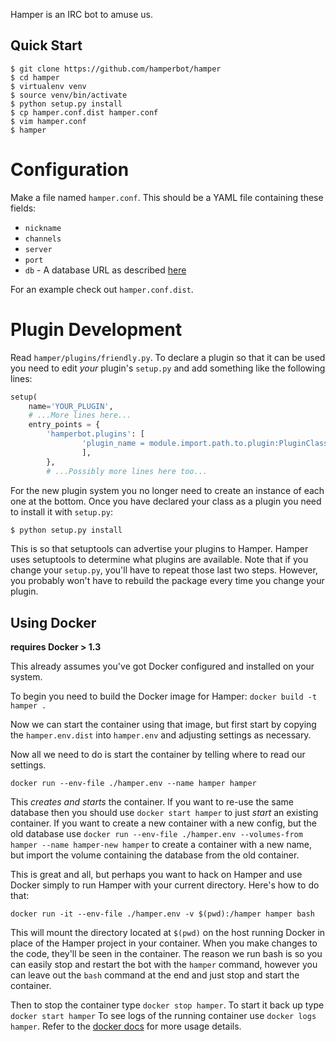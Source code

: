 Hamper is an IRC bot to amuse us.


Quick Start
-----------

```shell
$ git clone https://github.com/hamperbot/hamper
$ cd hamper
$ virtualenv venv
$ source venv/bin/activate
$ python setup.py install
$ cp hamper.conf.dist hamper.conf
$ vim hamper.conf
$ hamper
```


Configuration
=============
Make a file named `hamper.conf`. This should be a YAML file containing these
fields:

-   `nickname`
-   `channels`
-   `server`
-   `port`
-   `db` - A database URL as described [here][dburl]

For an example check out `hamper.conf.dist`.

[dburl]: http://www.sqlalchemy.org/docs/core/engines.html#sqlalchemy.create_engine

Plugin Development
==================
Read `hamper/plugins/friendly.py`.
To declare a plugin so that it can be used you need to edit *your* plugin's
`setup.py` and add something like the following lines:
```python
setup(
    name='YOUR_PLUGIN',
    # ...More lines here...
    entry_points = {
        'hamperbot.plugins': [
                'plugin_name = module.import.path.to.plugin:PluginClass',
                ],
        },
        # ...Possibly more lines here too...
```
For the new plugin system you no longer need to create an instance of each one
at the bottom.
Once you have declared your class as a plugin you need to install it with
`setup.py`:
```sh
$ python setup.py install

```
This is so that setuptools can advertise your plugins to Hamper. Hamper uses
setuptools to determine what plugins are available.
Note that if you change your `setup.py`, you'll have to repeat those last two
steps. However, you probably won't have to rebuild the package every time you
change your plugin.

Using Docker
------------

**requires Docker > 1.3**

This already assumes you've got Docker configured and installed on your system.

To begin you need to build the Docker image for Hamper: `docker build -t hamper .`

Now we can start the container using that image, but first start by copying the
`hamper.env.dist` into `hamper.env` and adjusting settings as necessary.

Now all we need to do is start the container by telling where to read our
settings.

```shell
docker run --env-file ./hamper.env --name hamper hamper
```

This *creates and starts* the container. If you want to re-use the same
database then you should use `docker start hamper` to just *start* an existing
container.  If you want to create a new container with a new config, but the
old database use `docker run --env-file ./hamper.env --volumes-from hamper
--name hamper-new hamper` to create a container with a new name, but import the
volume containing the database from the old container.


This is great and all, but perhaps you want to hack on Hamper and use Docker
simply to run Hamper with your current directory. Here's how to do that:

```shell
docker run -it --env-file ./hamper.env -v $(pwd):/hamper hamper bash
```

This will mount the directory located at `$(pwd)` on the host running Docker
in place of the Hamper project in your container.  When you make changes to the
code, they'll be seen in the container. The reason we run bash is so you can
easily stop and restart the bot with the `hamper` command, however you can
leave out the `bash` command at the end and just stop and start the container.

Then to stop the container type `docker stop hamper`. To start it back up type
`docker start hamper` To see logs of the running container use `docker logs hamper`.
Refer to the [docker docs][docker] for more usage details.

[docker]: http://docs.docker.io/en/latest/
